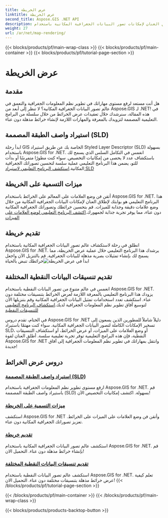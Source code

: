 ```yaml
---
title: عرض الخريطة
linktitle: عرض الخريطة
second_title: Aspose.GIS .NET API
description: أطلق العنان لإمكانات تصور البيانات الجغرافية المكانية باستخدام Aspose.GIS for .NET. قم باستيراد SLD وميزات الملصقات وعرض خرائط مذهلة بسهولة. اكتشف الآن!
weight: 27
url: /ar/net/map-rendering/
---
```


{{< blocks/products/pf/main-wrap-class >}}
{{< blocks/products/pf/main-container >}}
{{< blocks/products/pf/tutorial-page-section >}}

# عرض الخريطة

## مقدمة
هل أنت مستعد لرفع مستوى مهاراتك في تطوير نظم المعلومات الجغرافية والتعمق في عالم تصور البيانات الجغرافية المكانية؟ لا تنظر إلى أبعد من Aspose.GIS لـ .NET! في هذه المقالة، سنرشدك خلال تعقيدات عرض الخرائط من خلال سلسلة من البرامج التعليمية المصممة لتزويدك بالمعرفة والمهارات اللازمة لإنشاء خرائط مذهلة دون عناء.

## استيراد واصف الطبقة المصممة (SLD)

 ابدأ رحلة GIS الخاصة بك عن طريق استيراد Styled Layer Descriptor (SLD) بسهولة باستخدام Aspose.GIS for .NET. انغمس في التكامل السلس الذي يسمح لك باستكشاف عدد لا يحصى من إمكانيات التخصيص. سواء كنت مطورًا متمرسًا أو بدأت للتو، يضمن هذا البرنامج التعليمي عملية سلسة لتحسين تصوراتك الجغرافية المكانية.[استكشف البرنامج التعليمي لاستيراد SLD](./import-styled-layer-descriptor/)

## ميزات التسمية على الخريطة

أتقن فن وضع العلامات على المعالم على الخرائط باستخدام Aspose.GIS for .NET. هذا البرنامج التعليمي هو بوابتك لإطلاق العنان لإمكانات البيانات الجغرافية المكانية من خلال وضع علامات دقيقة وجذابة للميزات. قم بتحسين خرائطك وتصوراتك الجغرافية المكانية دون عناء، مما يوفر تجربة جذابة لجمهورك.[اكتشف البرنامج التعليمي لوضع العلامات على الميزات](./label-features-on-map/)

## تقديم خريطة

 انطلق في رحلة لاستكشاف عالم تصور البيانات الجغرافية المكانية باستخدام Aspose.GIS for .NET. يرشدك هذا البرنامج التعليمي خلال عملية عرض الخريطة، مما يسمح لك بإنشاء تمثيلات بصرية مذهلة للبيانات الجغرافية. قم بالتنزيل الآن واجعل خرائطك تنبض بالحياة![ابدأ في عرض الخريطة](./render-a-map/)

## تقديم تنسيقات البيانات النقطية المختلفة

انغمس في عالم متنوع من تصور البيانات النقطية باستخدام Aspose.GIS for .NET. يزودك هذا البرنامج التعليمي بالمعرفة اللازمة لعرض الخرائط بتنسيقات مختلفة دون عناء. استكشف تعدد استخدامات تمثيل البيانات الجغرافية المكانية وقم بتنزيلها الآن لتوسيع آفاق تطوير نظم المعلومات الجغرافية لديك.[استكشاف البرنامج التعليمي للتنسيقات النقطية](./render-various-raster-formats/)

في الختام، تقدم دروس Aspose.GIS for .NET دليلاً شاملاً للمطورين الذين يسعون إلى تسخير الإمكانات الكاملة لتصور البيانات الجغرافية المكانية. سواء كنت مهتمًا باستيراد SLD، أو وضع العلامات على الميزات، أو عرض الخرائط، أو استكشاف التنسيقات النقطية، فإن هذه البرامج التعليمية توفر تجربة تعليمية سلسة. أطلق العنان لقوة Aspose.GIS for .NET وانتقل بمهاراتك في تطوير نظم المعلومات الجغرافية إلى آفاق جديدة!
## دروس عرض الخرائط
### [استيراد واصف الطبقة المصممة (SLD)](./import-styled-layer-descriptor/)
ارفع مستوى تطوير نظم المعلومات الجغرافية باستخدام Aspose.GIS for .NET. قم باستيراد واصف الطبقة المصممة (SLD) بسهولة. اكتشف إمكانيات التخصيص الآن!
### [ميزات التسمية على الخريطة](./label-features-on-map/)
استكشف Aspose.GIS for .NET وأتقن فن وضع العلامات على الميزات على الخرائط. تعزيز تصوراتك الجغرافية المكانية دون عناء.
### [تقديم خريطة](./render-a-map/)
استكشف عالم تصور البيانات الجغرافية المكانية باستخدام Aspose.GIS for .NET. قم بإنشاء خرائط مذهلة دون عناء. التحميل الان!
### [تقديم تنسيقات البيانات النقطية المختلفة](./render-various-raster-formats/)
استكشف عالم تصور البيانات النقطية باستخدام Aspose.GIS for .NET. تعلم كيفية عرض خرائط مذهلة بتنسيقات مختلفة دون عناء. التحميل الان!
{{< /blocks/products/pf/tutorial-page-section >}}

{{< /blocks/products/pf/main-container >}}
{{< /blocks/products/pf/main-wrap-class >}}

{{< blocks/products/products-backtop-button >}}

